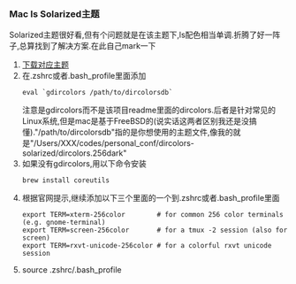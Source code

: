 ### Mac ls Solarized主题
Solarized主题很好看,但有个问题就是在该主题下,ls配色相当单调.折腾了好一阵子,总算找到了解决方案.在此自己mark一下

1. [下载对应主题](https://github.com/seebi/dircolors-solarized)
2. 在.zshrc或者.bash_profile里面添加
	```shell
	eval `gdircolors /path/to/dircolorsdb`
	```
	注意是gdircolors而不是该项目readme里面的dircolors.后者是针对常见的Linux系统,但是mac是基于FreeBSD的(说实话这两者区别我还是没搞懂)."/path/to/dircolorsdb"指的是你想使用的主题文件,像我的就是"/Users/XXX/codes/personal_conf/dircolors-solarized/dircolors.256dark"
3. 如果没有gdircolors,用以下命令安装
	```shell
	brew install coreutils
	```
4. 根据官网提示,继续添加以下三个里面的一个到.zshrc或者.bash_profile里面
	```shell
	export TERM=xterm-256color        # for common 256 color terminals (e.g. gnome-terminal)
	export TERM=screen-256color       # for a tmux -2 session (also for screen)
	export TERM=rxvt-unicode-256color # for a colorful rxvt unicode session
	```
5. source .zshrc/.bash_profile